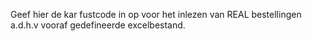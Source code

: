 Geef hier de kar fustcode in op voor het inlezen van REAL bestellingen a.d.h.v vooraf gedefineerde excelbestand.

